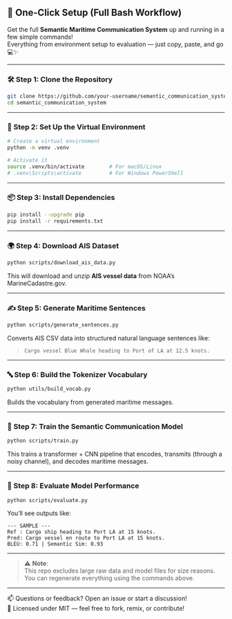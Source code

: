 ## 🔁 One-Click Setup (Full Bash Workflow)

Get the full **Semantic Maritime Communication System** up and running in a few simple commands!  
Everything from environment setup to evaluation — just copy, paste, and go 💻✨

---

### 🛠️ Step 1: Clone the Repository

```bash
git clone https://github.com/your-username/semantic_communication_system.git
cd semantic_communication_system
```

---

### 🐍 Step 2: Set Up the Virtual Environment

```bash
# Create a virtual environment
python -m venv .venv

# Activate it
source .venv/bin/activate        # For macOS/Linux
# .venv\Scripts\activate         # For Windows PowerShell
```

---

### 📦 Step 3: Install Dependencies

```bash
pip install --upgrade pip
pip install -r requirements.txt
```

---

### 🌍 Step 4: Download AIS Dataset

```bash
python scripts/download_ais_data.py
```

This will download and unzip **AIS vessel data** from NOAA’s MarineCadastre.gov.

---

### ✍️ Step 5: Generate Maritime Sentences

```bash
python scripts/generate_sentences.py
```

Converts AIS CSV data into structured natural language sentences like:

> `Cargo vessel Blue Whale heading to Port of LA at 12.5 knots.`

---

### 🔤 Step 6: Build the Tokenizer Vocabulary

```bash
python utils/build_vocab.py
```

Builds the vocabulary from generated maritime messages.

---

### 🧠 Step 7: Train the Semantic Communication Model

```bash
python scripts/train.py
```

This trains a transformer + CNN pipeline that encodes, transmits (through a noisy channel), and decodes maritime messages.

---

### 🧪 Step 8: Evaluate Model Performance

```bash
python scripts/evaluate.py
```

You’ll see outputs like:

```text
--- SAMPLE ---
Ref : Cargo ship heading to Port LA at 15 knots.
Pred: Cargo vessel en route to Port LA at 15 knots.
BLEU: 0.71 | Semantic Sim: 0.93
```

---

> ⚠️ **Note**:  
> This repo excludes large raw data and model files for size reasons.  
> You can regenerate everything using the commands above.

---

📫 Questions or feedback? Open an issue or start a discussion!  
📜 Licensed under MIT — feel free to fork, remix, or contribute!
